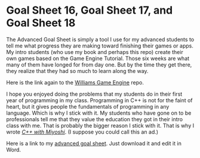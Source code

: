 # Goal Sheet 16, Goal Sheet 17, and Goal Sheet 18

The Advanced Goal Sheet is simply a tool I use for my advanced students to tell me what progress they are making toward finishing their games or apps.  My intro students (who use my book and perhaps this repo) create their own games based on the Game Engine Tutorial.  Those six weeks are what many of them have longed for from day one.  But by the time they get there, they realize that they had so much to learn along the way.

Here is the link again to the [Williams Game Engine](https://github.com/MichaelTMiyoshi/WilliamsGameEngineVS2019) repo.

I hope you enjoyed doing the problems that my students do in their first year of programming in my class.  Programming in C++ is not for the faint of heart, but it gives people the fundamentals of programming in any language.  Which is why I stick with it.  My students who have gone on to be professionals tell me that they value the education they got in their intro class with me.  That is probably the bigger reason I stick with it.  That is why I wrote _[C++ with Miyoshi](https://amzn.to/3bQuePT)_.  (I suppose you could call this an ad.)

Here is a link to my [advanced goal sheet](https://github.com/MichaelTMiyoshi/CPPwithMiyoshi/blob/master/Documents/GoalsSheetAdvanced.docx).  Just download it and edit it in Word.
